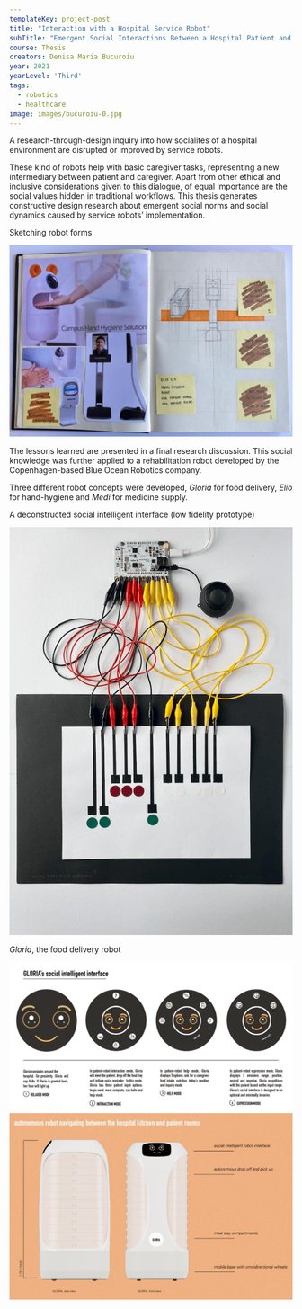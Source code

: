 ```yaml
---
templateKey: project-post
title: "Interaction with a Hospital Service Robot"
subTitle: "Emergent Social Interactions Between a Hospital Patient and a Service Robot"
course: Thesis
creators: Denisa Maria Bucuroiu
year: 2021
yearLevel: 'Third'
tags:
  - robotics
  - healthcare
image: images/bucuroiu-0.jpg
---
```


A research-through-design inquiry into how socialites of a hospital environment are disrupted or improved by service robots. 

These kind of robots help with basic caregiver tasks, representing a new intermediary between patient and caregiver. Apart from other ethical and inclusive considerations given to this dialogue, of equal importance are the social values hidden in traditional workflows. This thesis generates constructive design research about emergent social norms and social dynamics caused by service robots’ implementation. 


<figcaption>Sketching robot forms</figcaption>

![Sketching forms](images/bucuroiu-sketch-0.jpg)

The lessons learned are presented in a final research discussion. This social knowledge was further applied to a rehabilitation robot developed by the Copenhagen-based Blue Ocean Robotics company.

Three different robot concepts were developed, _Gloria_ for food delivery, _Elio_ for hand-hygiene and _Medi_ for medicine supply.

<MauVideo id="0_574ro86b" />

<figcaption>A deconstructed social intelligent interface (low fidelity prototype)</figcaption>

![Low fidelity prototype stage. A deconstructed social intelligent interface](images/bucuroiu-1.jpg "Low fidelity prototype stage. A deconstructed social intelligent interface")


<figcaption><em>Gloria</em>, the food delivery robot</figcaption>
<ImageSet>

![Gloria interface](images/bucuroiu-3.png)
![Gloria form](images/bucuroiu-2.jpg)

</ImageSet>